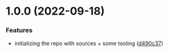 # 1.0.0 (2022-09-18)


### Features

* initializing the repo with sources + some tooling ([d490c37](https://github.com/carere/auth0-solidjs/commit/d490c3742157ae2fb8059327ae510d6b5b09ec5a))
